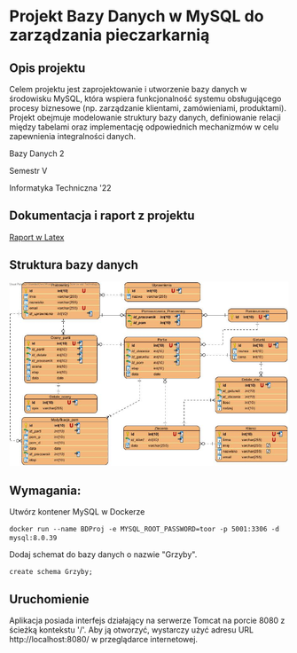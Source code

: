 # Projekt Bazy Danych w MySQL do zarządzania pieczarkarnią

## Opis projektu
Celem projektu jest zaprojektowanie i utworzenie bazy danych w środowisku MySQL, która wspiera funkcjonalność systemu obsługującego procesy biznesowe (np. zarządzanie klientami, zamówieniami, produktami). Projekt obejmuje modelowanie struktury bazy danych, definiowanie relacji między tabelami oraz implementację odpowiednich mechanizmów w celu zapewnienia integralności danych.

Bazy Danych 2

Semestr V 

Informatyka Techniczna '22

## Dokumentacja i raport z projektu
[Raport w Latex]([https://www.overleaf.com/project/670420f1d05a1e187de2e993](https://www.overleaf.com/read/djkgyyxzbjht#27a677))

## Struktura bazy danych

![Diagram ERD](https://github.com/IwoStaykov/BD_Projekt/blob/main/Kompletny%20Diagram%20ERD.jpg)

## Wymagania:
Utwórz kontener MySQL w Dockerze
```
docker run --name BDProj -e MYSQL_ROOT_PASSWORD=toor -p 5001:3306 -d mysql:8.0.39
```
Dodaj schemat do bazy danych o nazwie "Grzyby".
```
create schema Grzyby;
```
## Uruchomienie
Aplikacja posiada interfejs działający na serwerze Tomcat na porcie 8080 z ścieżką kontekstu '/'.
Aby ją otworzyć, wystarczy użyć adresu URL http://localhost:8080/ w przeglądarce internetowej.


